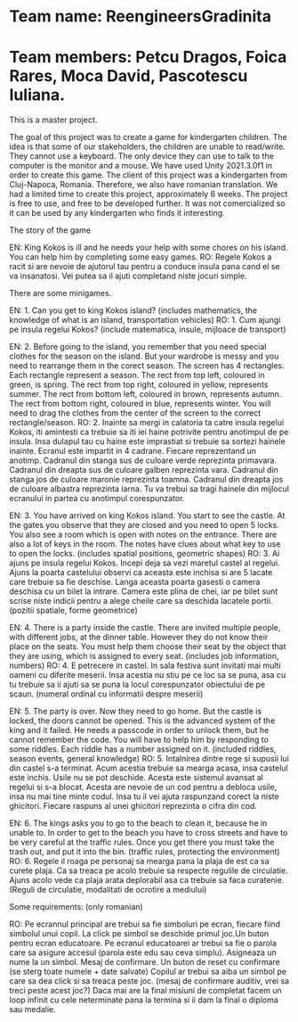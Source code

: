 # Team name: ReengineersGradinita
# Team members: Petcu Dragos, Foica Rares, Moca David, Pascotescu Iuliana.

This is a master project.

The goal of this project was to create a game for kindergarten children. 
The idea is that some of our stakeholders, the children are unable to read/write. They cannot use a keyboard. The only device they can use to talk to the computer is the monitor and a mouse. 
We have used Unity 2021.3.0f1 in order to create this game. 
The client of this project was a kindergarten from Cluj-Napoca, Romania. Therefore, we also have romanian translation. We had a limited time to create this project, approximately 6 weeks. 
The project is free to use, and free to be developed further. It was not comercialized so it can be used by any kindergarten who finds it interesting. 



The story of the game 

EN: King Kokos is ill and he needs your help with some chores on his island. You can help him by completing some easy games. 
RO: Regele Kokos a racit si are nevoie de ajutorul tau pentru a conduce insula pana cand el se va insanatosi. Vei putea sa il ajuti completand niste jocuri simple. 

There are some minigames.

EN: 1. Can you get to king Kokos island? (includes mathematics, the knowledge of what is an island, transportation vehicles)
RO: 1. Cum ajungi pe insula regelui Kokos? (include matematica, insule, mijloace de transport)

EN: 2. Before going to the island, you remember that you need special clothes for the season on the island. But your wardrobe is messy and you need to rearrange them in the corect season. The screen has 4 rectangles. Each rectangle represent a season. The rect from top left, coloured in green, is spring. The rect from top right, coloured in yellow, represents summer. The rect from bottom left, coloured in brown, represents autumn. The rect from bottom right, coloured in blue, represents winter. You will need to drag the clothes from the center of the screen to the correct rectangle/season.
RO: 2. Inainte sa mergi in calatoria ta catre insula regelui Kokos, iti amintesti ca trebuie sa iti iei haine potrivite pentru anotimpul de pe insula. Insa dulapul tau cu haine este imprastiat si trebuie sa sortezi hainele inainte. Ecranul este impartit in 4 cadrane. Fiecare reprezentand un anotimp. Cadranul din stanga sus de culoare verde reprezinta primavara. Cadranul din dreapta sus de culoare galben reprezinta vara. Cadranul din stanga jos de culoare maronie reprezinta toamna. Cadranul din dreapta jos de culoare albastra reprezinta iarna. Tu va trebui sa tragi hainele din mijlocul ecranului in partea cu anotimpul corespunzator.   

EN: 3. You have arrived on king Kokos island. You start to see the castle. At the gates you observe that they are closed and you need to open 5 locks. You also see a room which is open with notes on the entrance. There are also a lot of keys in the room. The notes have clues about what key to use to open the locks. (includes spatial positions, geometric shapes)
RO: 3. Ai ajuns pe insula regelui Kokos. Incepi deja sa vezi maretul castel al regelui. Ajuns la poarta castelului observi ca aceasta este inchisa si are 5 lacate care trebuie sa fie deschise. Langa aceasta poarta gasesti o camera deschisa cu un bilet la intrare. Camera este plina de chei, iar pe bilet sunt scrise niste indicii pentru a alege cheile care sa deschida lacatele portii. (pozitii spatiale, forme geometrice)

EN: 4. There is a party inside the castle. There are invited multiple people, with different jobs, at the dinner table. However they do not know their place on the seats. You must help them choose their seat by the object that they are using, which is assigned to every seat. (includes job information, numbers)
RO: 4. E petrecere in castel. In sala festiva sunt invitati mai multi oameni cu diferite meserii. Insa acestia nu stiu pe ce loc sa se puna, asa cu tu trebuie sa ii ajuti sa se puna la locul corespunzator obiectului de pe scaun. (numeral ordinal cu informatii despre meserii)

EN: 5. The party is over. Now they need to go home. But the castle is locked, the doors cannot be opened. This is the advanced system of the king and it failed. He needs a passcode in order to unlock them, but he cannot remember the code. You will have to help him by responding to some riddles. Each riddle has a number assigned on it. (included riddles, season events, general knowledge)
RO: 5. Intalnirea dintre rege si supusii lui din castel s-a terminat. Acum acestia trebuie sa mearga acasa, insa castelul este inchis. Usile nu se pot deschide. Acesta este sistemul avansat al regelui si s-a blocat. Acesta are nevoie de un cod pentru a debloca usile, insa nu mai tine minte codul. Insa tu il vei ajuta raspunzand corect la niste ghicitori. Fiecare raspuns al unei ghicitori reprezinta o cifra din cod.  

EN: 6. The kings asks you to go to the beach to clean it, because he in unable to. In order to get to the beach you have to cross streets and have to be very careful at the traffic rules. Once you get there you must take the trash out, and put it into the bin. (traffic rules, protecting the environment) 
RO: 6. Regele il roaga pe personaj sa mearga pana la plaja de est ca sa curete plaja. Ca sa treaca pe acolo trebuie sa respecte regulile de circulatie. Ajuns acolo vede ca plaja arata deplorabil asa ca trebuie sa faca curatenie. (Reguli de circulatie, modalitati de ocrotire a mediului)



Some requirements: (only romanian)

RO: Pe ecrannul principal are trebui sa fie simboluri pe ecran, fiecare fiind simbolul unui copil. La click pe simbol se deschide primul joc.Un buton pentru ecran educatoare. Pe ecranul educatoarei ar trebui sa fie o parola care sa asigure accesul (parola este edu sau ceva simplu). Asigneaza un nume la un simbol. Mesaj de confirmare. Un buton de reset cu confirmare (se sterg toate numele + date salvate)
Copilul ar trebui sa aiba un simbol pe care sa dea click si sa treaca peste joc. (mesaj de confirmare auditiv, vrei sa treci peste acest joc?)
Daca mai are la final misiuni de completat facem un loop infinit cu cele neterminate pana la termina si ii dam la final o diploma sau medalie.
